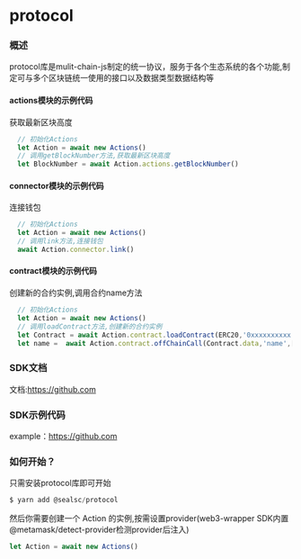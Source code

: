 # protocol

### 概述
protocol库是mulit-chain-js制定的统一协议，服务于各个生态系统的各个功能,制定可与多个区块链统一使用的接口以及数据类型数据结构等

#### actions模块的示例代码
获取最新区块高度
```js
  // 初始化Actions
  let Action = await new Actions()
  // 调用getBlockNumber方法,获取最新区块高度
  let BlockNumber = await Action.actions.getBlockNumber()
```

#### connector模块的示例代码
连接钱包
```js
  // 初始化Actions
  let Action = await new Actions()
  // 调用link方法,连接钱包
  await Action.connector.link()
```

#### contract模块的示例代码
创建新的合约实例,调用合约name方法
```js 
  // 初始化Actions
  let Action = await new Actions()
  // 调用loadContract方法,创建新的合约实例
  let Contract = await Action.contract.loadContract(ERC20,'0xxxxxxxxxx')
  let name =  await Action.contract.offChainCall(Contract.data,'name',[],'','')
```

### SDK文档
文档:<https://github.com>
 
### SDK示例代码    
example：<https://github.com>

### 如何开始？

只需安装protocol库即可开始
```js
$ yarn add @sealsc/protocol
```
然后你需要创建一个 Action 的实例,按需设置provider(web3-wrapper SDK内置@metamask/detect-provider检测provider后注入)
```js
let Action = await new Actions()
```



